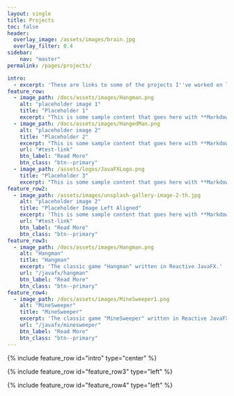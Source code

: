 ```yaml
---
layout: single
title: Projects
toc: false
header:
  overlay_image: /assets/images/brain.jpg
  overlay_filter: 0.4
sidebar:
    nav: "master"
permalink: /pages/projects/

intro:
  - excerpt: 'These are links to some of the projects I''ve worked on lately and published on GitHub.  If you find any of the programming techniques useful or interesting, feel free to fork these projects.'
feature_row:
  - image_path: /docs/assets/images/Hangman.png
    alt: "placeholder image 1"
    title: "Placeholder 1"
    excerpt: "This is some sample content that goes here with **Markdown** formatting."
  - image_path: /docs/assets/images/HangedMan.png
    alt: "placeholder image 2"
    title: "Placeholder 2"
    excerpt: "This is some sample content that goes here with **Markdown** formatting."
    url: "#test-link"
    btn_label: "Read More"
    btn_class: "btn--primary"
  - image_path: /assets/logos/JavaFXLogo.png
    title: "Placeholder 3"
    excerpt: "This is some sample content that goes here with **Markdown** formatting."
feature_row2:
  - image_path: /assets/images/unsplash-gallery-image-2-th.jpg
    alt: "placeholder image 2"
    title: "Placeholder Image Left Aligned"
    excerpt: 'This is some sample content that goes here with **Markdown** formatting. Left aligned with `type="left"`'
    url: "#test-link"
    btn_label: "Read More"
    btn_class: "btn--primary"
feature_row3:
  - image_path: /docs/assets/images/Hangman.png
    alt: "Hangman"
    title: "Hangman"
    excerpt: 'The classic game "Hangman" written in Reactive JavaFX.'
    url: "/javafx/hangman"
    btn_label: "Read More"
    btn_class: "btn--primary"
feature_row4:
  - image_path: /docs/assets/images/MineSweeper1.png
    alt: "MineSweeper"
    title: "MineSweeper"
    excerpt: 'The classic game "MineSweeper" written in Reactive JavaFX using a multi-layered MVC design.'
    url: "/javafx/minesweeper"
    btn_label: "Read More"
    btn_class: "btn--primary"
---
```


{% include feature_row id="intro" type="center" %}

{% include feature_row id="feature_row3" type="left" %}

{% include feature_row id="feature_row4" type="left" %}
